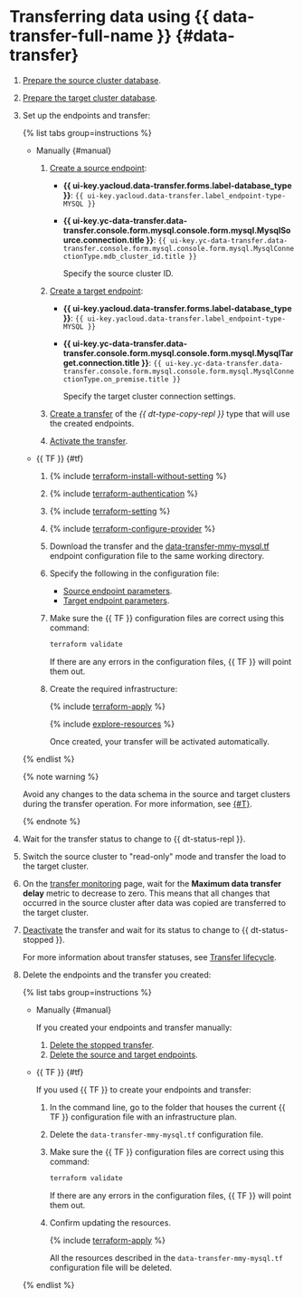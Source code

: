 # Transferring data using {{ data-transfer-full-name }} {#data-transfer}

1. [Prepare the source cluster database](../../../data-transfer/operations/prepare.md#source-my).
1. [Prepare the target cluster database](../../../data-transfer/operations/prepare.md#target-my).
1. Set up the endpoints and transfer:

   {% list tabs group=instructions %}

   - Manually {#manual}

      1. [Create a source endpoint](../../../data-transfer/operations/endpoint/index.md#create):

         * **{{ ui-key.yacloud.data-transfer.forms.label-database_type }}**: `{{ ui-key.yacloud.data-transfer.label_endpoint-type-MYSQL }}`
         * **{{ ui-key.yc-data-transfer.data-transfer.console.form.mysql.console.form.mysql.MysqlSource.connection.title }}**: `{{ ui-key.yc-data-transfer.data-transfer.console.form.mysql.console.form.mysql.MysqlConnectionType.mdb_cluster_id.title }}`

            Specify the source cluster ID.

      1. [Create a target endpoint](../../../data-transfer/operations/endpoint/index.md#create):

         * **{{ ui-key.yacloud.data-transfer.forms.label-database_type }}**: `{{ ui-key.yacloud.data-transfer.label_endpoint-type-MYSQL }}`
         * **{{ ui-key.yc-data-transfer.data-transfer.console.form.mysql.console.form.mysql.MysqlTarget.connection.title }}**: `{{ ui-key.yc-data-transfer.data-transfer.console.form.mysql.console.form.mysql.MysqlConnectionType.on_premise.title }}`

            Specify the target cluster connection settings.

      1. [Create a transfer](../../../data-transfer/operations/transfer.md#create) of the _{{ dt-type-copy-repl }}_ type that will use the created endpoints.

      1. [Activate the transfer](../../../data-transfer/operations/transfer.md#activate).

   - {{ TF }} {#tf}

      1. {% include [terraform-install-without-setting](../../../_includes/mdb/terraform/install-without-setting.md) %}
      1. {% include [terraform-authentication](../../../_includes/mdb/terraform/authentication.md) %}
      1. {% include [terraform-setting](../../../_includes/mdb/terraform/setting.md) %}
      1. {% include [terraform-configure-provider](../../../_includes/mdb/terraform/configure-provider.md) %}

      1. Download the transfer and the [data-transfer-mmy-mysql.tf](https://github.com/yandex-cloud/examples/tree/master/tutorials/terraform/data-transfer/data-transfer-mmy-mysql.tf) endpoint configuration file to the same working directory.

      1. Specify the following in the configuration file:

         * [Source endpoint parameters](../../../data-transfer/operations/endpoint/source/mysql.md#managed-service).
         * [Target endpoint parameters](../../../data-transfer/operations/endpoint/target/mysql.md#on-premise).

      1. Make sure the {{ TF }} configuration files are correct using this command:

         ```bash
         terraform validate
         ```

         If there are any errors in the configuration files, {{ TF }} will point them out.

      1. Create the required infrastructure:

         {% include [terraform-apply](../../../_includes/mdb/terraform/apply.md) %}

         {% include [explore-resources](../../../_includes/mdb/terraform/explore-resources.md) %}

         Once created, your transfer will be activated automatically.

   {% endlist %}

   {% note warning %}

   Avoid any changes to the data schema in the source and target clusters during the transfer operation. For more information, see [{#T}](../../../data-transfer/operations/db-actions.md).

   {% endnote %}

1. Wait for the transfer status to change to {{ dt-status-repl }}.
1. Switch the source cluster to "read-only" mode and transfer the load to the target cluster.
1. On the [transfer monitoring](../../../data-transfer/operations/monitoring.md) page, wait for the **Maximum data transfer delay** metric to decrease to zero. This means that all changes that occurred in the source cluster after data was copied are transferred to the target cluster.
1. [Deactivate](../../../data-transfer/operations/transfer.md#deactivate-transfer) the transfer and wait for its status to change to {{ dt-status-stopped }}.

   For more information about transfer statuses, see [Transfer lifecycle](../../../data-transfer/concepts/transfer-lifecycle.md#statuses).

1. Delete the endpoints and the transfer you created:

   {% list tabs group=instructions %}

   - Manually {#manual}

      If you created your endpoints and transfer manually:

      1. [Delete the stopped transfer](../../../data-transfer/operations/transfer.md#delete).
      1. [Delete the source and target endpoints](../../../data-transfer/operations/endpoint/index.md#delete).

   - {{ TF }} {#tf}

      If you used {{ TF }} to create your endpoints and transfer:

      1. In the command line, go to the folder that houses the current {{ TF }} configuration file with an infrastructure plan.
      1. Delete the `data-transfer-mmy-mysql.tf` configuration file.
      1. Make sure the {{ TF }} configuration files are correct using this command:

         ```bash
         terraform validate
         ```

         If there are any errors in the configuration files, {{ TF }} will point them out.

      1. Confirm updating the resources.

         {% include [terraform-apply](../../../_includes/mdb/terraform/apply.md) %}

         All the resources described in the `data-transfer-mmy-mysql.tf` configuration file will be deleted.

   {% endlist %}
